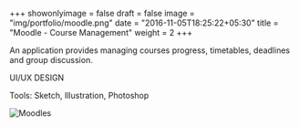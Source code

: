 +++
showonlyimage = false
draft = false
image = "img/portfolio/moodle.png"
date = "2016-11-05T18:25:22+05:30"
title = "Moodle - Course Management"
weight = 2
+++

An application provides managing courses progress, timetables, deadlines and group discussion.

UI/UX DESIGN

Tools: Sketch, Illustration, Photoshop
<!--more-->

![Moodles](/img/portfolio//course.png)

